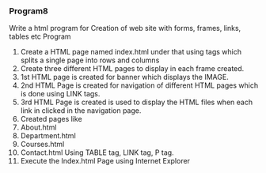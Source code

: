 ### Program8
Write a html program for Creation of web site with forms, frames, links, tables etc
Program
1. Create a HTML page named index.html under that using <frameset> tags which splits
a single page into rows and columns
2. Create three different HTML pages to display in each frame created.
3. 1st HTML page is created for banner which displays the IMAGE.
4. 2nd HTML Page is created for navigation of different HTML pages which is done
using LINK tags.
5. 3rd HTML Page is created is used to display the HTML files when each link in clicked
in the navigation page.
6. Created pages like
1. About.html
2. Department.html
3. Courses.html
4. Contact.html
Using TABLE tag, LINK tag, P tag.
7. Execute the Index.html Page using Internet Explorer